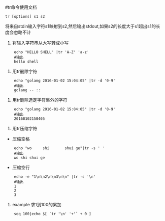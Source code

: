 #tr命令使用文档

``` shell
tr [options] s1 s2
```

将来自stdin输入字符s1映射到s2,然后输出stdout,如果s2的长度大于s1超出s1的长度会忽略不计  

 1. 将输入字符串从大写转成小写
```shell
    echo "HELLO SHELL" |tr 'A-Z' 'a-z'
    #输出
    hello shell
```
 1. 用tr删除字符
```shell
    echo "golang 2016-01-02 15:04:05" |tr -d '0-9'
    #输出
    golang -- ::
```
 1. 用tr删除选定字符集外的字符
```shell
    echo "golang 2016-01-02 15:04:05" |tr -d '0-9'
    #输出
    20160102150405
```
 1. 用tr压缩字符
* 压缩空格
```shell
    echo "wo     shi       shui ge"|tr -s ' '
    #输出
    wo shi shui ge
```
* 压缩空行
```shell
    echo -e "1\n\n2\n\n3\n\n" |tr -s '\n'
    #输出
    1
    2
    3
```
 1. example
 求1到100的累加
```shell
    seq 100|echo $[ `tr '\n' '+'` + 0 ]
```
